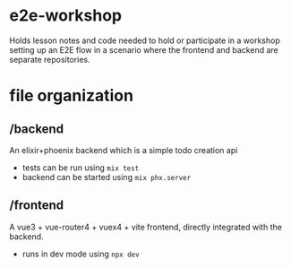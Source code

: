 # e2e-workshop

Holds lesson notes and code needed to hold or participate in a workshop setting
up an E2E flow in a scenario where the frontend and backend are separate
repositories.

# file organization

## /backend

An elixir+phoenix backend which is a simple todo creation api

- tests can be run using `mix test`
- backend can be started using `mix phx.server`

## /frontend

A vue3 + vue-router4 + vuex4 + vite frontend, directly integrated
with the backend.

- runs in dev mode using `npx dev`
